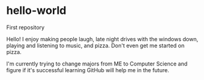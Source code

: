 # hello-world
First repository

Hello! 
I enjoy making people laugh, late night drives with the windows down, playing and listening to music, and pizza. Don't even get me started on pizza.

I'm currently trying to change majors from ME to Computer Science and figure if it's successful learning GitHub will help me in the future. 
